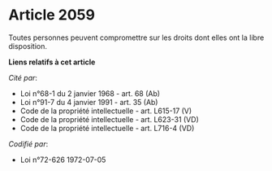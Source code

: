 # Article 2059

Toutes personnes peuvent compromettre sur les droits dont elles ont la libre disposition.

**Liens relatifs à cet article**

_Cité par_:

  - Loi n°68-1 du 2 janvier 1968 - art. 68 (Ab)
  - Loi n°91-7 du 4 janvier 1991 - art. 35 (Ab)
  - Code de la propriété intellectuelle - art. L615-17 (V)
  - Code de la propriété intellectuelle - art. L623-31 (VD)
  - Code de la propriété intellectuelle - art. L716-4 (VD)

_Codifié par_:

  - Loi n°72-626 1972-07-05
